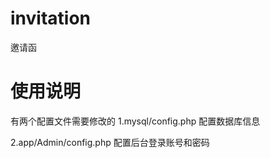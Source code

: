 # invitation
邀请函

# 使用说明
有两个配置文件需要修改的
1.mysql/config.php 配置数据库信息


2.app/Admin/config.php 配置后台登录账号和密码
